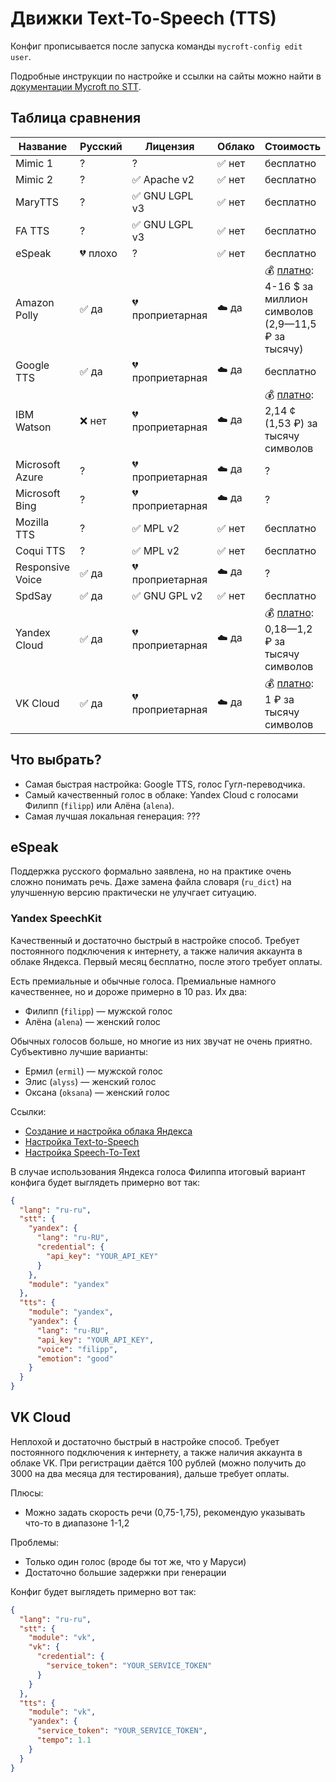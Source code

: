 # Движки Text-To-Speech (TTS)

Конфиг прописывается после запуска команды `mycroft-config edit user`.

Подробные инструкции по настройке и ссылки на сайты можно найти в [документации Mycroft по STT](https://mycroft-ai.gitbook.io/docs/using-mycroft-ai/customizations/stt-engine).

## Таблица сравнения
| Название           | Русский  | Лицензия        | Облако | Стоимость
| ------------------ | -------- | --------------- | ------ | ---------
| Mimic 1            | ?        | ?               | ✅ нет  | бесплатно
| Mimic 2            | ?        | ✅ Apache v2    | ✅ нет  | бесплатно
| MaryTTS            | ?        | ✅ GNU LGPL v3  | ✅ нет  | бесплатно
| FA TTS             | ?        | ✅ GNU LGPL v3  | ✅ нет  | бесплатно
| eSpeak             | 💔 плохо | ?               | ✅ нет  | бесплатно
| Amazon Polly       | ✅ да    | 💔 проприетарная | ☁️ да  | 💰 [платно](https://aws.amazon.com/polly/pricing/?nc=sn&loc=4): 4-16 $ за миллион символов (2,9—11,5 ₽ за тысячу)
| Google TTS         | ✅ да    | 💔 проприетарная | ☁️ да  | бесплатно
| IBM Watson         | ❌ нет   | 💔 проприетарная | ☁️ да  | 💰 [платно](https://cloud.ibm.com/catalog/services/text-to-speech): 2,14 ¢ (1,53 ₽) за тысячу символов
| Microsoft Azure    | ?        | 💔 проприетарная | ☁️ да  | ?
| Microsoft Bing     | ?        | 💔 проприетарная | ☁️ да  | ?
| Mozilla TTS        | ?        | ✅ MPL v2        | ✅ нет | бесплатно
| Coqui TTS          | ?        | ✅ MPL v2        | ✅ нет | бесплатно
| Responsive Voice   | ✅ да    | 💔 проприетарная | ☁️ да  | ?
| SpdSay             | ✅ да    | ✅ GNU GPL v2    | ✅ нет | бесплатно
| Yandex Cloud       | ✅ да    | 💔 проприетарная | ☁️ да  | 💰 [платно](https://cloud.yandex.ru/prices): 0,18—1,2 ₽ за тысячу символов
| VK Cloud           | ✅ да    | 💔 проприетарная | ☁️ да  | 💰 [платно](https://mcs.mail.ru/cloud-voice/#pricing): 1 ₽ за тысячу символов

## Что выбрать?
- Самая быстрая настройка: Google TTS, голос Гугл-переводчика.
- Самый качественный голос в облаке: Yandex Cloud с голосами Филипп (`filipp`) или Алёна (`alena`).
- Самая лучшая локальная генерация: ???

## eSpeak
Поддержка русского формально заявлена, но на практике очень сложно понимать речь.
Даже замена файла словаря (`ru_dict`) на улучшенную версию практически не улучгает ситуацию.

### Yandex SpeechKit
Качественный и достаточно быстрый в настройке способ. Требует постоянного подключения к интернету, а также наличия аккаунта в облаке Яндекса.
Первый месяц бесплатно, после этого требует оплаты.

Есть премиальные и обычные голоса. Премиальные намного качественнее, но и дороже примерно в 10 раз. Их два:
- Филипп (`filipp`) — мужской голос
- Алёна (`alena`) — женский голос

Обычных голосов больше, но многие из них звучат не очень приятно. Субъективно лучшие варианты:
- Ермил (`ermil`) — мужской голос
- Элис (`alyss`) — женский голос
- Оксана (`oksana`) — женский голос

Ссылки:
- [Создание и настройка облака Яндекса](https://cloud.yandex.ru/services/speechkit)
- [Настройка Text-to-Speech](https://mycroft-ai.gitbook.io/docs/using-mycroft-ai/customizations/tts-engine#yandex-speechkit)
- [Настройка Speech-To-Text](https://mycroft-ai.gitbook.io/docs/using-mycroft-ai/customizations/stt-engine#yandex-speechkit-stt)

В случае использования Яндекса голоса Филиппа итоговый вариант конфига будет выглядеть примерно вот так:
```json
{
  "lang": "ru-ru",
  "stt": {
    "yandex": {
      "lang": "ru-RU",
      "credential": {
        "api_key": "YOUR_API_KEY"
      }
    },
    "module": "yandex"
  },
  "tts": {
    "module": "yandex",
    "yandex": {
      "lang": "ru-RU",
      "api_key": "YOUR_API_KEY",
      "voice": "filipp",
      "emotion": "good"
    }
  }
}
```

## VK Cloud
Неплохой и достаточно быстрый в настройке способ. Требует постоянного подключения к интернету, а также наличия аккаунта в облаке VK.
При регистрации даётся 100 рублей (можно получить до 3000 на два месяца для тестирования), дальше требует оплаты.

Плюсы:
- Можно задать скорость речи (0,75-1,75), рекомендую указывать что-то в диапазоне 1-1,2

Проблемы:
- Только один голос (вроде бы тот же, что у Маруси)
- Достаточно большие задержки при генерации

Конфиг будет выглядеть примерно вот так:
```json
{
  "lang": "ru-ru",
  "stt": {
    "module": "vk",
    "vk": {
      "credential": {
        "service_token": "YOUR_SERVICE_TOKEN"
      }
    }
  },
  "tts": {
    "module": "vk",
    "yandex": {
      "service_token": "YOUR_SERVICE_TOKEN",
      "tempo": 1.1
    }
  }
}
```
